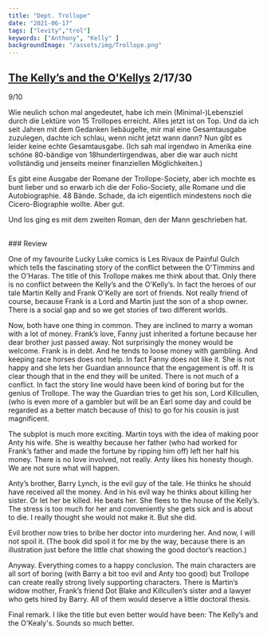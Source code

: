 ```yaml
---
title: "Dept. Trollope"
date: "2021-06-17"
tags: ["levity","trol"]
keywords: ["Anthony", "Kelly" ]
backgroundImage: "/assets/img/Trollope.png"
---
```

## [The Kelly’s and the O'Kellys](https://www.goodreads.com/book/show/15517050-the-kelly-s-the-o-kelly-s) 2/17/30
9/10

Wie neulich schon mal angedeutet, habe ich mein (Minimal-)Lebensziel durch die Lektüre von 15 Trollopes erreicht. Alles jetzt ist on Top. Und da ich seit Jahren mit dem Gedanken liebäugelte, mir mal eine Gesamtausgabe zuzulegen, dachte ich schlau, wenn nicht jetzt wann dann? Nun gibt es leider keine echte Gesamtausgabe. (Ich sah mal irgendwo in Amerika eine schöne 80-bändige von 18hundertirgendwas, aber die war auch nicht vollständig und jenseits meiner finanziellen Möglichkeiten.)

Es gibt eine Ausgabe der Romane der Trollope-Society, aber ich mochte es bunt lieber und so erwarb ich die der Folio-Society, alle Romane und die Autobiographie. 48 Bände. Schade, da ich eigentlich mindestens noch die Cicero-Biographie wollte. Aber gut.

Und los ging es mit dem zweiten Roman, den der Mann geschrieben hat. 


<br>
### Review

One of my favourite Lucky Luke comics is Les Rivaux de Painful Gulch which tells the fascinating story of the conflict between the O'Timmins and the O'Haras. The title of this Trollope makes me think about that. Only there is no conflict between the Kelly’s and the O'Kelly’s. In fact the heroes of our tale Martin Kelly and Frank O'Kelly are sort of friends. Not really friend of course, because Frank is a Lord and Martin just the son of a shop owner. There is a social gap and so we get stories of two different worlds.

Now, both have one thing in common. They are inclined to marry a woman with a lot of money.
Frank’s love, Fanny just inherited a fortune because her dear brother just passed away. Not surprisingly the money would be welcome. Frank is in debt. And he tends to loose money with gambling. And keeping race horses does not help. In fact Fanny does not like it. She is not happy and she lets her Guardian announce that the engagement is off. It is clear though that in the end they will be united. There is not much of a conflict. In fact the story line would have been kind of boring but for the genius of Trollope. The way the Guardian tries to get his son, Lord Killcullen, (who is even more of a gambler but will be an Earl some day and could be regarded as a better match because of this) to go for his cousin is just magnificent.

The subplot is much more exciting. Martin toys with the idea of making poor Anty his wife. She is wealthy because her father (who had worked for Frank’s father and made the fortune by ripping him off) left her half his money. There is no love involved, not really. Anty likes his honesty though.
We are not sure what will happen.

Anty’s brother, Barry Lynch, is the evil guy of the tale. He thinks he should have received all the money. And in his evil way he thinks about killing her sister. Or let her be killed. He beats her. She flees to the house of the Kelly’s. The stress is too much for her and conveniently she gets sick and is about to die. I really thought she would not make it. But she did.

Evil brother now tries to bribe her doctor into murdering her. And now, I will not spoil it. (The book did spoil it for me by the way, because there is an illustration just before the little chat showing the good doctor’s reaction.)

Anyway. Everything comes to a happy conclusion. The main characters are all sort of boring (with Barry a bit too evil and Anty too good) but Trollope can create really strong lively supporting characters. There is Martin’s widow mother, Frank’s friend Dot Blake and Killcullen’s sister and a lawyer who gets hired by Barry. All of them would deserve a little doctoral thesis.

Final remark. I like the title but even better would have been: The Kelly’s and the O'Kealy's. Sounds so much better.